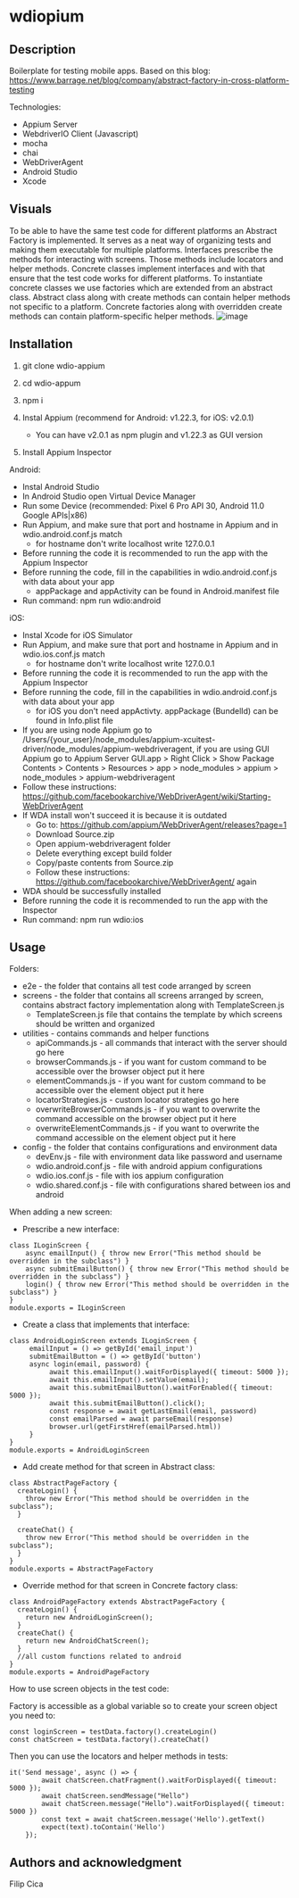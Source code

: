 # wdiopium

## Description
Boilerplate for testing mobile apps.
Based on this blog: https://www.barrage.net/blog/company/abstract-factory-in-cross-platform-testing

Technologies:
- Appium Server
- WebdriverIO Client (Javascript)
- mocha
- chai 
- WebDriverAgent
- Android Studio
- Xcode

## Visuals
To be able to have the same test code for different platforms an Abstract Factory is implemented. It serves as a neat way of organizing tests and making them executable for multiple platforms. Interfaces prescribe the methods for interacting with screens. Those methods include locators and helper methods. Concrete classes implement interfaces and with that ensure that the test code works for different platforms. To instantiate concrete classes we use factories which are extended from an abstract class. Abstract class along with create methods can contain helper methods not specific to a platform. Concrete factories along with overridden create methods can contain platform-specific helper methods.
![image](https://github.com/FC122/wdiopium/assets/72666124/d9c0dd25-08a5-48b9-a5c0-f1b6aa94b932)


## Installation
1. git clone wdio-appium

2. cd wdio-appum

3. npm i

3. Instal Appium (recommend for Android: v1.22.3, for iOS: v2.0.1)
    - You can have v2.0.1 as npm plugin and v1.22.3 as GUI version

4. Install Appium Inspector

Android:

- Instal Android Studio
- In Android Studio open Virtual Device Manager
- Run some Device (recommended: Pixel 6 Pro API 30, Android 11.0 Google APIs|x86)
- Run Appium, and make sure that port and hostname in Appium and in wdio.android.conf.js match
    - for hostname don't write localhost write 127.0.0.1
- Before running the code it is recommended to run the app with the Appium Inspector
- Before running the code, fill in the capabilities in wdio.android.conf.js with data about your app
    - appPackage and appActivity can be found in Android.manifest file
- Run command: npm run wdio:android

iOS:
- Instal Xcode for iOS Simulator
- Run Appium, and make sure that port and hostname in Appium and in wdio.ios.conf.js match
    - for hostname don't write localhost write 127.0.0.1
- Before running the code it is recommended to run the app with the Appium Inspector
- Before running the code, fill in the capabilities in wdio.android.conf.js with data about your app
    - for iOS you don't need appActivty. appPackage (BundelId) can be found in Info.plist file
- If you are using node Appium go to /Users/{your_user}/node_modules/appium-xcuitest-driver/node_modules/appium-webdriveragent, if you are using GUI Appium go to Appium Server GUI.app > Right Click > Show Package Contents > Contents > Resources > app > node_modules > appium > node_modules > appium-webdriveragent
- Follow these instructions: https://github.com/facebookarchive/WebDriverAgent/wiki/Starting-WebDriverAgent
- If WDA install won't succeed it is because it is outdated
    - Go to: https://github.com/appium/WebDriverAgent/releases?page=1
    - Download Source.zip
    - Open appium-webdriveragent folder
    - Delete everything except build folder
    - Copy/paste contents from Source.zip
    - Follow these instructions: https://github.com/facebookarchive/WebDriverAgent/ again
- WDA should be successfully installed
- Before running the code it is recommended to run the app with the Inspector
- Run command: npm run wdio:ios

## Usage
Folders:
- e2e - the folder that contains all test code arranged by screen
- screens - the folder that contains all screens arranged by screen, contains abstract factory implementation along with TemplateScreen.js
    - TemplateScreen.js file that contains the template by which screens should be written and organized
- utilities - contains commands and helper functions
    - apiCommands.js - all commands that interact with the server should go here 
    - browserCommands.js - if you want for custom command to be accessible over the browser object put it here
    - elementCommands.js - if you want for custom command to be accessible over the element object put it here
    - locatorStrategies.js - custom locator strategies go here
    - overwriteBrowserCommands.js - if you want to overwrite the command accessible on the browser object put it here
    - overwriteElementCommands.js - if you want to overwrite the command accessible on the element object put it here
- config - the folder that contains configurations and environment data
    - devEnv.js - file with environment data like password and username
    - wdio.android.conf.js - file with android appium configurations
    - wdio.ios.conf.js - file with ios appium configuration
    - wdio.shared.conf.js - file with configurations shared between ios and android

When adding a new screen:
- Prescribe a new interface:

```
class ILoginScreen {
    async emailInput() { throw new Error("This method should be overridden in the subclass") }
    async submitEmailButton() { throw new Error("This method should be overridden in the subclass") }
    login() { throw new Error("This method should be overridden in the subclass") }
}
module.exports = ILoginScreen
```

- Create a class that implements that interface:

```
class AndroidLoginScreen extends ILoginScreen {
     emailInput = () => getById('email_input')
     submitEmailButton = () => getById('button')
     async login(email, password) {
          await this.emailInput().waitForDisplayed({ timeout: 5000 });
          await this.emailInput().setValue(email);
          await this.submitEmailButton().waitForEnabled({ timeout: 5000 });
          await this.submitEmailButton().click();
          const response = await getLastEmail(email, password)
          const emailParsed = await parseEmail(response)
          browser.url(getFirstHref(emailParsed.html))
     }
}
module.exports = AndroidLoginScreen
```

- Add create method for that screen in Abstract class:

```
class AbstractPageFactory {
  createLogin() {
    throw new Error("This method should be overridden in the subclass");
  }

  createChat() {
    throw new Error("This method should be overridden in the subclass");
  }
}
module.exports = AbstractPageFactory
```

- Override method for that screen in Concrete factory class:

```
class AndroidPageFactory extends AbstractPageFactory {
  createLogin() {
    return new AndroidLoginScreen();
  }
  createChat() {
    return new AndroidChatScreen();
  }
  //all custom functions related to android
}
module.exports = AndroidPageFactory
```

How to use screen objects in the test code:

Factory is accessible as a global variable so to create your screen object you need to:

```
const loginScreen = testData.factory().createLogin()
const chatScreen = testData.factory().createChat()
```

Then you can use the locators and helper methods in tests:

```
it('Send message', async () => {
        await chatScreen.chatFragment().waitForDisplayed({ timeout: 5000 });
        await chatScreen.sendMessage("Hello")
        await chatScreen.message("Hello").waitForDisplayed({ timeout: 5000 })
        const text = await chatScreen.message('Hello').getText()
        expect(text).toContain('Hello')
    });
```
## Authors and acknowledgment
Filip Cica
